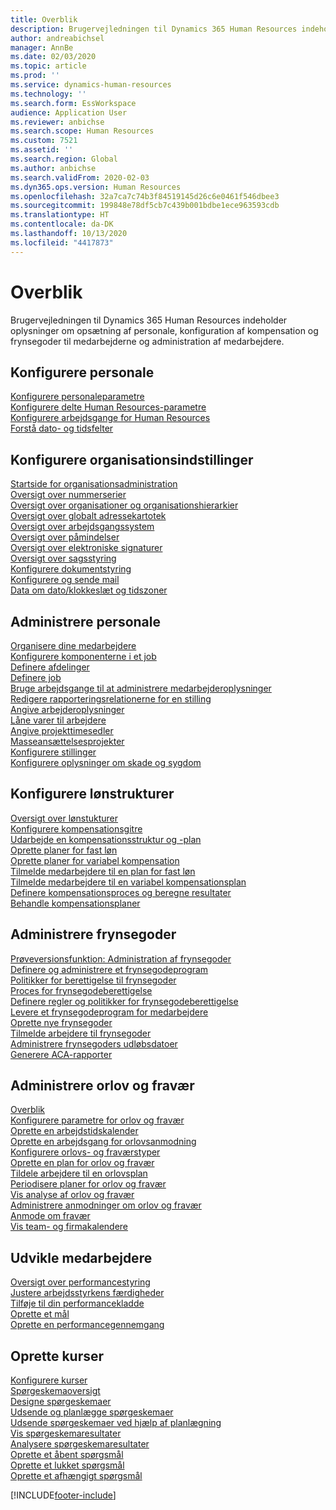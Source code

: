 ```yaml
---
title: Overblik
description: Brugervejledningen til Dynamics 365 Human Resources indeholder oplysninger om opsætning af personale, konfiguration af kompensation og frynsegoder til medarbejderne og administration af medarbejdere.
author: andreabichsel
manager: AnnBe
ms.date: 02/03/2020
ms.topic: article
ms.prod: ''
ms.service: dynamics-human-resources
ms.technology: ''
ms.search.form: EssWorkspace
audience: Application User
ms.reviewer: anbichse
ms.search.scope: Human Resources
ms.custom: 7521
ms.assetid: ''
ms.search.region: Global
ms.author: anbichse
ms.search.validFrom: 2020-02-03
ms.dyn365.ops.version: Human Resources
ms.openlocfilehash: 32a7ca7c74b3f84519145d26c6e0461f546dbee3
ms.sourcegitcommit: 199848e78df5cb7c439b001bdbe1ece963593cdb
ms.translationtype: HT
ms.contentlocale: da-DK
ms.lasthandoff: 10/13/2020
ms.locfileid: "4417873"
---
```

# <a name="overview"></a>Overblik

Brugervejledningen til Dynamics 365 Human Resources indeholder oplysninger om opsætning af personale, konfiguration af kompensation og frynsegoder til medarbejderne og administration af medarbejdere.

## <a name="set-up-human-resources"></a>Konfigurere personale

[Konfigurere personaleparametre](hr-setup-parameters.md)</br>
[Konfigurere delte Human Resources-parametre](hr-setup-shared-parameters.md)</br>
[Konfigurere arbejdsgange for Human Resources](hr-setup-workflows.md)</br>
[Forstå dato- og tidsfelter](hr-setup-date-time-fields.md)</br>

## <a name="configure-organization-settings"></a>Konfigurere organisationsindstillinger

[Startside for organisationsadministration](../fin-ops-core/fin-ops/organization-administration/organization-administration-home-page.md?toc=/dynamics365/human-resources/toc.json)</br>
[Oversigt over nummerserier](../fin-ops-core/fin-ops/organization-administration/number-sequence-overview.md?toc=/dynamics365/human-resources/toc.json)</br>
[Oversigt over organisationer og organisationshierarkier](../fin-ops-core/fin-ops/organization-administration/organizations-organizational-hierarchies.md?toc=/dynamics365/human-resources/toc.json)</br>
[Oversigt over globalt adressekartotek](../fin-ops-core/fin-ops/organization-administration/overview-global-address-book.md?toc=/dynamics365/human-resources/toc.json)</br>
[Oversigt over arbejdsgangssystem](../fin-ops-core/fin-ops/organization-administration/overview-workflow-system.md?toc=/dynamics365/human-resources/toc.json)</br>
[Oversigt over påmindelser](../fin-ops-core/fin-ops/get-started/alerts-overview.md?toc=/dynamics365/human-resources/toc.json)</br>
[Oversigt over elektroniske signaturer](../fin-ops-core/fin-ops/organization-administration/electronic-signature-overview.md?toc=/dynamics365/human-resources/toc.json)</br>
[Oversigt over sagsstyring](../fin-ops-core/fin-ops/organization-administration/cases.md?toc=/dynamics365/human-resources/toc.json)</br>
[Konfigurere dokumentstyring](../fin-ops-core/fin-ops/organization-administration/configure-document-management.md?toc=/dynamics365/human-resources/toc.json)</br>
[Konfigurere og sende mail](../fin-ops-core/fin-ops/organization-administration/configure-email.md?toc=/dynamics365/human-resources/toc.json)</br>
[Data om dato/klokkeslæt og tidszoner](../fin-ops-core/fin-ops/organization-administration/date-time-zones.md?toc=/dynamics365/human-resources/toc.json)</br>

## <a name="manage-personnel"></a>Administrere personale

[Organisere dine medarbejdere](hr-personnel-departments-jobs-positions.md)</br>
[Konfigurere komponenterne i et job](hr-personnel-jobs.md)</br>
[Definere afdelinger](hr-personnel-define-departments.md)</br>
[Definere job](hr-personnel-define-jobs.md)</br>
[Bruge arbejdsgange til at administrere medarbejderoplysninger](hr-workflow-manage-employee-information.md)</br>
[Redigere rapporteringsrelationerne for en stilling](hr-personnel-modify-reporting-relationships-position.md)</br>
[Angive arbejderoplysninger](hr-personnel-enter-worker-information.md)</br>
[Låne varer til arbejdere](hr-personnel-loan-item-worker.md)</br>
[Angive projekttimesedler](hr-personnel-enter-project-timesheets.md)</br>
[Masseansættelsesprojekter](hr-personnel-mass-hire-projects.md)</br>
[Konfigurere stillinger](hr-personnel-set-up-positions.md)</br>
[Konfigurere oplysninger om skade og sygdom](hr-personnel-set-up-injury-illness-information.md)</br>

## <a name="set-up-compensation-plans"></a>Konfigurere lønstrukturer

[Oversigt over lønstukturer](hr-compensation-overview.md)</br>
[Konfigurere kompensationsgitre](hr-compensation-grids.md)</br>
[Udarbejde en kompensationsstruktur og -plan](hr-compensation-structure.md)</br>
[Oprette planer for fast løn](hr-compensation-fixed-plans.md)</br>
[Oprette planer for variabel kompensation](hr-compensation-variable-plans.md)</br>
[Tilmelde medarbejdere til en plan for fast løn](hr-compensation-enroll-employees-fixed.md)</br>
[Tilmelde medarbejdere til en variabel kompensationsplan](hr-compensation-enroll-employees-variable.md)</br>
[Definere kompensationsproces og beregne resultater](hr-compensation-define-process.md)</br>
[Behandle kompensationsplaner](hr-compensation-process.md)</br>

## <a name="manage-benefits"></a>Administrere frynsegoder

[Prøveversionsfunktion: Administration af frynsegoder](hr-benefits-management-overview.md)</br>
[Definere og administrere et frynsegodeprogram](hr-benefits-manage-program.md)</br>
[Politikker for berettigelse til frynsegoder](hr-benefits-eligibility-policies.md)</br>
[Proces for frynsegodeberettigelse](hr-benefits-eligibility-process.md)</br>
[Definere regler og politikker for frynsegodeberettigelse](hr-benefits-define-eligibility-rules.md)</br>
[Levere et frynsegodeprogram for medarbejdere](hr-benefits-deliver-employee-benefits-program.md)</br>
[Oprette nye frynsegoder](hr-benefits-create.md)</br>
[Tilmelde arbejdere til frynsegoder](hr-benefits-enroll-workers.md)</br>
[Administrere frynsegoders udløbsdatoer](hr-benefits-expiration-dates.md)</br>
[Generere ACA-rapporter](hr-benefits-aca-reports.md)</br>

## <a name="manage-leave-and-absence"></a>Administrere orlov og fravær

[Overblik](hr-leave-and-absence-overview.md)</br>
[Konfigurere parametre for orlov og fravær](hr-leave-and-absence-parameters.md)</br>
[Oprette en arbejdstidskalender](hr-leave-and-absence-working-time-calendar.md)</br>
[Oprette en arbejdsgang for orlovsanmodning](hr-leave-and-absence-workflow.md)</br>
[Konfigurere orlovs- og fraværstyper](hr-leave-and-absence-types.md)</br>
[Oprette en plan for orlov og fravær](hr-leave-and-absence-plans.md)</br>
[Tildele arbejdere til en orlovsplan](hr-leave-and-absence-enroll.md)</br>
[Periodisere planer for orlov og fravær](hr-leave-and-absence-accrue.md)</br>
[Vis analyse af orlov og fravær](hr-leave-and-absence-analytics.md)</br>
[Administrere anmodninger om orlov og fravær](hr-employee-self-service-manage-requests.md)</br>
[Anmode om fravær](hr-employee-self-service-request-time-off.md)</br>
[Vis team- og firmakalendere](hr-employee-self-service-calendar.md)</br>

## <a name="develop-employees"></a>Udvikle medarbejdere

[Oversigt over performancestyring](hr-develop-performance-management-overview.md)</br>
[Justere arbejdsstyrkens færdigheder](hr-develop-skills.md)</br>
[Tilføje til din performancekladde](hr-develop-add-performance-journal.md)</br>
[Oprette et mål](hr-develop-create-goal.md)</br>
[Oprette en performancegennemgang](hr-develop-create-performance-review.md)</br>

## <a name="create-courses"></a>Oprette kurser

[Konfigurere kurser](hr-learning-courses.md)</br>
[Spørgeskemaoversigt](hr-learning-questionnaires.md)</br>
[Designe spørgeskemaer](hr-learning-design-questionnaires.md)</br>
[Udsende og planlægge spørgeskemaer](hr-learning-distribute-questionnaires.md)</br>
[Udsende spørgeskemaer ved hjælp af planlægning](hr-learning-distribute-questionnaires-scheduling.md)</br>
[Vis spørgeskemaresultater](hr-learning-evaluate-questionnaire-results.md)</br>
[Analysere spørgeskemaresultater](hr-learning-analyze-questionnaire-results.md)</br>
[Oprette et åbent spørgsmål](hr-learning-create-open-ended-question.md)</br>
[Oprette et lukket spørgsmål](hr-learning-create-closed-ended-question.md)</br>
[Oprette et afhængigt spørgsmål](hr-learning-depending-question.md)</br>





[!INCLUDE[footer-include](../includes/footer-banner.md)]